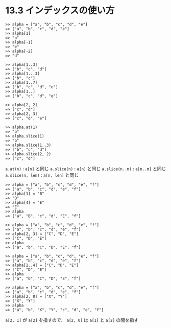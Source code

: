 # 13.3 インデックスの使い方

```
>> alpha = ["a", "b", "c", "d", "e"]
=> ["a", "b", "c", "d", "e"]
>> alpha[1]
=> "b"
>> alpha[-1]
=> "e"
>> alpha[-2]
=> "d"
```

```
>> alpha[1..3]
=> ["b", "c", "d"]
>> alpha[1...3]
=> ["b", "c"]
>> alpha[1..7]
=> ["b", "c", "d", "e"]
>> alpha[1..]
=> ["b", "c", "d", "e"]
```

```
>> alpha[2, 2]
=> ["c", "d"]
>> alpha[2, 3]
=> ["c", "d", "e"]
```

```
>> alpha.at(1)
=> "b"
>> alpha.slice(1)
=> "b"
>> alpha.slice(1..3)
=> ["b", "c", "d"]
>> alpha.slice(2, 2)
=> ["c", "d"]
```

`a.at(n)` : `a[n]` と同じ
`a.slice(n)` : `a[n]` と同じ
`a.slice(n..m)` : `a[n..m]` と同じ
`a.slice(n, len)` : `a[n, len]` と同じ

```
>> alpha = ["a", "b", "c", "d", "e", "f"]
=> ["a", "b", "c", "d", "e", "f"]
>> alpha[1] = "B"
=> "B"
>> alpha[4] = "E"
=> "E"
>> alpha
=> ["a", "B", "c", "d", "E", "f"]
```

```
>> alpha = ["a", "b", "c", "d", "e", "f"]
=> ["a", "b", "c", "d", "e", "f"]
>> alpha[2, 3] = ["C", "D", "E"]
=> ["C", "D", "E"]
>> alpha
=> ["a", "b", "C", "D", "E", "f"]
```

```
>> alpha = ["a", "b", "c", "d", "e", "f"]
=> ["a", "b", "c", "d", "e", "f"]
>> alpha[2..4] = ["C", "D", "E"]
=> ["C", "D", "E"]
>> alpha
=> ["a", "b", "C", "D", "E", "f"]
```

```
>> alpha = ["a", "b", "c", "d", "e", "f"]
=> ["a", "b", "c", "d", "e", "f"]
>> alpha[2, 0] = ["X", "Y"]
=> ["X", "Y"]
>> alpha
=> ["a", "b", "X", "Y", "c", "d", "e", "f"]
```

`a[2, 1]` が `a[2]` を指すので、 `a[2, 0]` は `a[1]` と `a[2]` の間を指す

